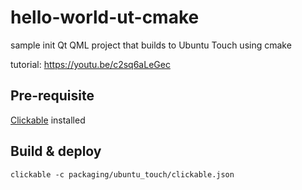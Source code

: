 # hello-world-ut-cmake
sample init Qt QML project that builds to Ubuntu Touch using cmake

tutorial: https://youtu.be/c2sq6aLeGec

## Pre-requisite

[Clickable](http://clickable.bhdouglass.com/en/latest/index.html) installed

## Build & deploy

`clickable -c packaging/ubuntu_touch/clickable.json`



